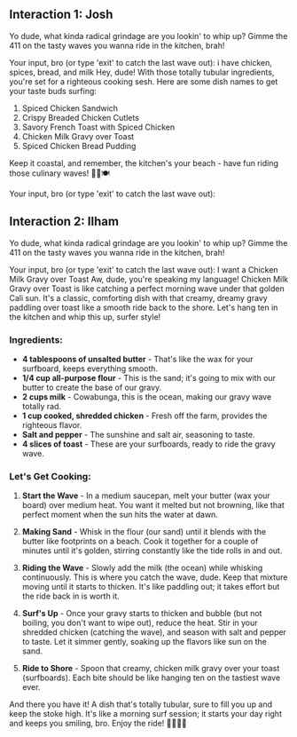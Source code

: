## Interaction 1: Josh

Yo dude, what kinda radical grindage are you lookin' to whip up? Gimme the 411 on the tasty waves you wanna ride in the kitchen, brah!

Your input, bro (or type 'exit' to catch the last wave out): i have chicken, spices, bread, and milk
Hey, dude! With those totally tubular ingredients, you're set for a righteous cooking sesh. Here are some dish names to get your taste buds surfing:

1. Spiced Chicken Sandwich
2. Crispy Breaded Chicken Cutlets
3. Savory French Toast with Spiced Chicken
4. Chicken Milk Gravy over Toast
5. Spiced Chicken Bread Pudding

Keep it coastal, and remember, the kitchen's your beach - have fun riding those culinary waves! 🏄‍♂️🍽


Your input, bro (or type 'exit' to catch the last wave out): 

## Interaction 2: Ilham

Yo dude, what kinda radical grindage are you lookin' to whip up? Gimme the 411 on the tasty waves you wanna ride in the kitchen, brah!

Your input, bro (or type 'exit' to catch the last wave out): I want a Chicken Milk Gravy over Toast
Aw, dude, you're speaking my language! Chicken Milk Gravy over Toast is like catching a perfect morning wave under that golden Cali sun. It's a classic, comforting dish with that creamy, dreamy gravy paddling over toast like a smooth ride back to the shore. Let's hang ten in the kitchen and whip this up, surfer style!

### Ingredients:
- **4 tablespoons of unsalted butter** - That's like the wax for your surfboard, keeps everything smooth.
- **1/4 cup all-purpose flour** - This is the sand; it's going to mix with our butter to create the base of our gravy.
- **2 cups milk** - Cowabunga, this is the ocean, making our gravy wave totally rad.
- **1 cup cooked, shredded chicken** - Fresh off the farm, provides the righteous flavor.
- **Salt and pepper** - The sunshine and salt air, seasoning to taste.
- **4 slices of toast** - These are your surfboards, ready to ride the gravy wave.

### Let's Get Cooking:
1. **Start the Wave** - In a medium saucepan, melt your butter (wax your board) over medium heat. You want it melted but not browning, like that perfect moment when the sun hits the water at dawn.

2. **Making Sand** - Whisk in the flour (our sand) until it blends with the butter like footprints on a beach. Cook it together for a couple of minutes until it's golden, stirring constantly like the tide rolls in and out.

3. **Riding the Wave** - Slowly add the milk (the ocean) while whisking continuously. This is where you catch the wave, dude. Keep that mixture moving until it starts to thicken. It's like paddling out; it takes effort but the ride back in is worth it.

4. **Surf's Up** - Once your gravy starts to thicken and bubble (but not boiling, you don't want to wipe out), reduce the heat. Stir in your shredded chicken (catching the wave), and season with salt and pepper to taste. Let it simmer gently, soaking up the flavors like sun on the sand.

5. **Ride to Shore** - Spoon that creamy, chicken milk gravy over your toast (surfboards). Each bite should be like hanging ten on the tastiest wave ever.

And there you have it! A dish that's totally tubular, sure to fill you up and keep the stoke high. It's like a morning surf session; it starts your day right and keeps you smiling, bro. Enjoy the ride! 🌊🍴🏄‍♂️